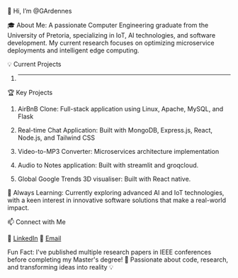 👋 Hi, I’m @GArdennes

🎓 About Me:
A passionate Computer Engineering graduate from the University of Pretoria, specializing in IoT, AI technologies, and software development. My current research focuses on optimizing microservice deployments and intelligent edge computing.

💡 Current Projects

1. ----


🏆 Key Projects

1. AirBnB Clone:
Full-stack application using Linux, Apache, MySQL, and Flask


2. Real-time Chat Application:
Built with MongoDB, Express.js, React, Node.js, and Tailwind CSS

3. Video-to-MP3 Converter:
Microservices architecture implementation

4. Audio to Notes application:
Built with streamlit and groqcloud.

5. Global Google Trends 3D visualiser:
Built with React native. 


🌱 Always Learning:
Currently exploring advanced AI and IoT technologies, with a keen interest in innovative software solutions that make a real-world impact.

📫 Connect with Me

🔗 [LinkedIn](https://www.linkedin.com/in/kevin-afachao-397974125/)
📧 [Email](thekevin.afachao@gmail.com)

Fun Fact: I've published multiple research papers in IEEE conferences before completing my Master's degree! 🚀
Passionate about code, research, and transforming ideas into reality 💡

<!---
GArdennes/GArdennes is a ✨ special ✨ repository because its `README.md` (this file) appears on your GitHub profile.
You can click the Preview link to take a look at your changes.
--->
